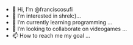 - 👋 Hi, I’m @franciscosufi
- 👀 I’m interested in shrek:)...
- 🌱 I’m currently learning programming  ...
- 💞️ I’m looking to collaborate on videogames ...
- 📫 How to reach me my goal ...

<!---
franciscosufi/franciscosufi is a ✨ special ✨ repository because its `README.md` (this file) appears on your GitHub profile.
You can click the Preview link to take a look at your changes.
--->
